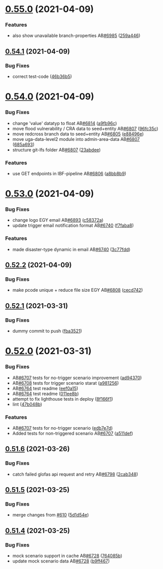 # [0.55.0](https://github.com/rodekruis/IBF-system/compare/v0.54.1...v0.55.0) (2021-04-09)


### Features

* also show unavailable branch-properties AB[#6985](https://github.com/rodekruis/IBF-system/issues/6985) ([259a446](https://github.com/rodekruis/IBF-system/commit/259a4467296fc3d5ef20e59680c01fb73c756c40))



## [0.54.1](https://github.com/rodekruis/IBF-system/compare/v0.54.0...v0.54.1) (2021-04-09)


### Bug Fixes

* correct test-code ([46b36b5](https://github.com/rodekruis/IBF-system/commit/46b36b55eaafd8f76976af2d6a43e1a8b1e1d13b))



# [0.54.0](https://github.com/rodekruis/IBF-system/compare/v0.53.0...v0.54.0) (2021-04-09)


### Bug Fixes

* change 'value' datatyp to float AB[#6814](https://github.com/rodekruis/IBF-system/issues/6814) ([a9fb96c](https://github.com/rodekruis/IBF-system/commit/a9fb96cc074a8e152b11def9f31064a0345ee735))
* move flood vulnerability / CRA data to seed+entity AB[#6807](https://github.com/rodekruis/IBF-system/issues/6807) ([96fc35c](https://github.com/rodekruis/IBF-system/commit/96fc35ca2406183d8e95b15128b7de76960ae009))
* move redcross branch data to seed+entity AB[#6805](https://github.com/rodekruis/IBF-system/issues/6805) ([e88496e](https://github.com/rodekruis/IBF-system/commit/e88496e197e227e245537d86c642bb61a8f7c97a))
* move uga-data-level2 module into admin-area-data AB[#6807](https://github.com/rodekruis/IBF-system/issues/6807) ([685a693](https://github.com/rodekruis/IBF-system/commit/685a6932f0a1a4506f70becf15e6d62438518f9c))
* structure git-lfs folder AB[#6807](https://github.com/rodekruis/IBF-system/issues/6807) ([23abdee](https://github.com/rodekruis/IBF-system/commit/23abdee2382ddcbe99cf9812e9969878a8562f94))


### Features

* use GET endpoints in IBF-pipeline AB[#6806](https://github.com/rodekruis/IBF-system/issues/6806) ([a8bb8b9](https://github.com/rodekruis/IBF-system/commit/a8bb8b989bbc42366d28f9bafb56ad47fdba3e18))



# [0.53.0](https://github.com/rodekruis/IBF-system/compare/v0.52.2...v0.53.0) (2021-04-09)


### Bug Fixes

* change logo EGY email AB[#6893](https://github.com/rodekruis/IBF-system/issues/6893) ([c58372a](https://github.com/rodekruis/IBF-system/commit/c58372ace0faf87e0164d0e254a167fd66e6f113))
* update trigger email notification format AB[#6740](https://github.com/rodekruis/IBF-system/issues/6740) ([f7faba8](https://github.com/rodekruis/IBF-system/commit/f7faba8531969b3989d26318d01122855b21ff96))


### Features

* made disaster-type dynamic in email AB[#6740](https://github.com/rodekruis/IBF-system/issues/6740) ([3c77fdd](https://github.com/rodekruis/IBF-system/commit/3c77fddf9c780315f4f6bc31be043b7cacb69945))



## [0.52.2](https://github.com/rodekruis/IBF-system/compare/v0.52.1...v0.52.2) (2021-04-09)


### Bug Fixes

* make pcode unique + reduce file size EGY AB[#6808](https://github.com/rodekruis/IBF-system/issues/6808) ([cecd742](https://github.com/rodekruis/IBF-system/commit/cecd7421517db37060f2fe67352f55bbac52e821))



## [0.52.1](https://github.com/rodekruis/IBF-system/compare/v0.52.0...v0.52.1) (2021-03-31)


### Bug Fixes

* dummy commit to push ([fba3521](https://github.com/rodekruis/IBF-system/commit/fba352130d92bfe3483c5d1ac05da2a0ae38772a))



# [0.52.0](https://github.com/rodekruis/IBF-system/compare/v0.51.6...v0.52.0) (2021-03-31)


### Bug Fixes

* AB[#6707](https://github.com/rodekruis/IBF-system/issues/6707) tests for no-trigger scenario improvement ([ad94370](https://github.com/rodekruis/IBF-system/commit/ad94370757daf6d0e08babdc2f2553b87a1d624a))
* AB[#6708](https://github.com/rodekruis/IBF-system/issues/6708) tests for trigger scenario starat ([a981256](https://github.com/rodekruis/IBF-system/commit/a9812563bcb7bc33d2bc1dd1d94e585d5ee0e23a))
* AB[#6764](https://github.com/rodekruis/IBF-system/issues/6764) test readme ([eef0a15](https://github.com/rodekruis/IBF-system/commit/eef0a15b2a5aa87f077d73dc5cca1c1d4d17652c))
* AB[#6764](https://github.com/rodekruis/IBF-system/issues/6764) test readme ([011ee8b](https://github.com/rodekruis/IBF-system/commit/011ee8bd22159270a16ad35fef6f2a2f124c73c8))
* attempt to fix lighthouse tests in deploy ([8f166f1](https://github.com/rodekruis/IBF-system/commit/8f166f1a8aab5f87cc81f57c1ccbfb4f6cede438))
* lint ([47b048b](https://github.com/rodekruis/IBF-system/commit/47b048b518c16e16a09ed0af836a141406b9c760))


### Features

* AB[#6707](https://github.com/rodekruis/IBF-system/issues/6707) tests for no-trigger scenario ([edb7e7d](https://github.com/rodekruis/IBF-system/commit/edb7e7d68a23ce9a1ce95a4c4d37b17ba207f023))
* Added tests for non-triggered scenario AB[#6707](https://github.com/rodekruis/IBF-system/issues/6707) ([a511def](https://github.com/rodekruis/IBF-system/commit/a511defb17420ac08469ac0cf9be229fc0360075))



## [0.51.6](https://github.com/rodekruis/IBF-system/compare/v0.51.5...v0.51.6) (2021-03-26)


### Bug Fixes

* catch failed glofas api request and retry AB[#6798](https://github.com/rodekruis/IBF-system/issues/6798) ([2cab348](https://github.com/rodekruis/IBF-system/commit/2cab3489f30579497caf5727b952e60e462ca38f))



## [0.51.5](https://github.com/rodekruis/IBF-system/compare/v0.51.4...v0.51.5) (2021-03-25)


### Bug Fixes

* merge changes from [#610](https://github.com/rodekruis/IBF-system/issues/610) ([5d1d54e](https://github.com/rodekruis/IBF-system/commit/5d1d54e8e97917af7a39b55cda042df71dcd3c51))



## [0.51.4](https://github.com/rodekruis/IBF-system/compare/v0.51.3...v0.51.4) (2021-03-25)


### Bug Fixes

* mock scenario support in cache AB[#6728](https://github.com/rodekruis/IBF-system/issues/6728) ([764085b](https://github.com/rodekruis/IBF-system/commit/764085b3a80dcfc1e22c62026f354d4df8824241))
* update mock scenario data AB[#6728](https://github.com/rodekruis/IBF-system/issues/6728) ([b9ff467](https://github.com/rodekruis/IBF-system/commit/b9ff467c52fc71ca0bf01fd05e838da96d302e27))



